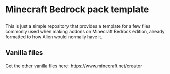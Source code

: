 <h1><p>Minecraft Bedrock pack template</p></h1>
<p>This is just a simple repository that provides a template for a few files commonly used when making addons on Minecraft Bedrock edition, already formatted to how Alien would normally have it.</p>
<h2><p>Vanilla files</p></h2>
<p>Get the other vanilla files here: https://www.minecraft.net/creator</p
